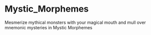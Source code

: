 # Mystic_Morphemes
Mesmerize mythical monsters with your magical mouth and mull over mnemonic mysteries in Mystic Morphemes
